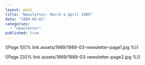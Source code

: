 ```yaml
---
layout: post
title: "Newsletter: March & April 1989"
date: "1989-03-01"
categories: 
  - "newsletter"
published: true
---
```


![Page 1]({% link assets/1989/1989-03-newsletter-page1.jpg %})

![Page 2]({% link assets/1989/1989-03-newsletter-page2.jpg %})